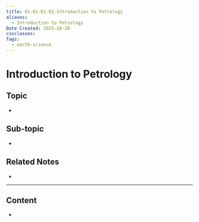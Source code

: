 ```yaml
---
title: 01-01-01-02-Introduction to Petrology
aliases:
  - Introduction to Petrology
Date Created: 2025-10-20
cssclasses:
Tags:
  - earth-science
---
```


# Introduction to Petrology

## Topic

-

## Sub-topic

-

## Related Notes

-

---

## Content

-
